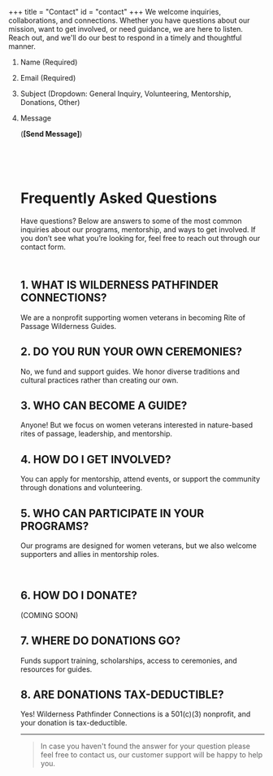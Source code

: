 +++
title = "Contact"
id = "contact"
+++
We welcome inquiries, collaborations, and connections. Whether you have questions about our mission, want to get involved, or need guidance, we are here to listen. Reach out, and we'll do our best to respond in a timely and thoughtful manner.

1. Name (Required)
2. Email (Required)
3. Subject (Dropdown: General Inquiry, Volunteering, Mentorship, Donations, Other)
4. Message

   (**\[Send Message\]**)

   &nbsp;

   &nbsp;

   # Frequently Asked Questions

   Have questions? Below are answers to some of the most common inquiries about our programs, mentorship, and ways to get involved. If you don’t see what you’re looking for, feel free to reach out through our contact form.

   ## <br>1\. WHAT IS WILDERNESS PATHFINDER CONNECTIONS?

   We are a nonprofit supporting women veterans in becoming Rite of Passage Wilderness Guides.

   ## 2\. DO YOU RUN YOUR OWN CEREMONIES?

   No, we fund and support guides. We honor diverse traditions and cultural practices rather than creating our own.

   ## 3\. WHO CAN BECOME A GUIDE?

   Anyone! But we focus on women veterans interested in nature-based rites of passage, leadership, and mentorship.

   ## 4\. HOW DO I GET INVOLVED?

   You can apply for mentorship, attend events, or support the community through donations and volunteering.

   ## 5\. WHO CAN PARTICIPATE IN YOUR PROGRAMS?

   Our programs are designed for women veterans, but we also welcome supporters and allies in mentorship roles.

   &nbsp;

   ## 6\. HOW DO I DONATE?

   (COMING SOON)

   ## 7\. WHERE DO DONATIONS GO?

   Funds support training, scholarships, access to ceremonies, and resources for guides.

   ## 8\. ARE DONATIONS TAX-DEDUCTIBLE?

   Yes! Wilderness Pathfinder Connections is a 501(c)(3) nonprofit, and your donation is tax-deductible.

   ---

   > In case you haven't found the answer for your question please feel free to contact us, our customer support will be happy to help you.
